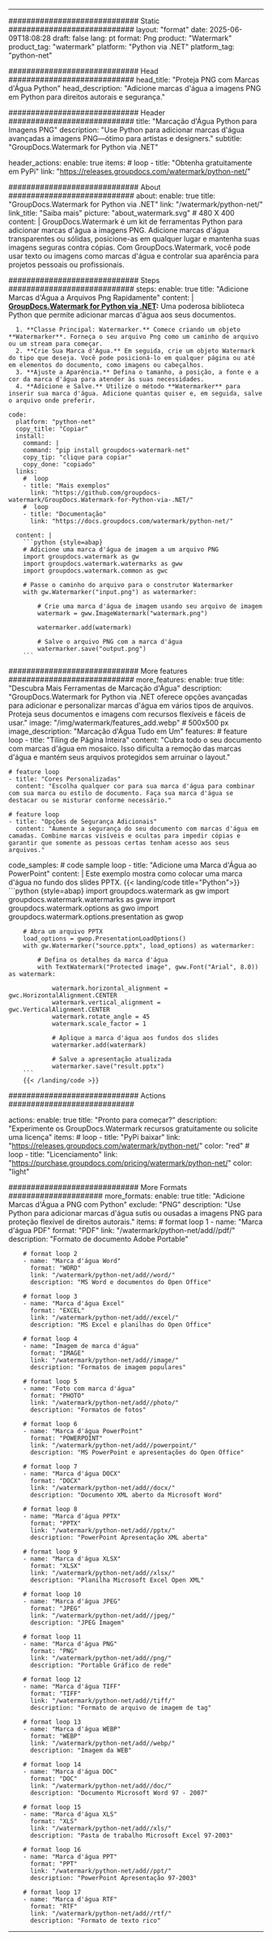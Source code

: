 
---
############################# Static ############################
layout: "format"
date:  2025-06-09T18:08:28
draft: false
lang: pt
format: Png
product: "Watermark"
product_tag: "watermark"
platform: "Python via .NET"
platform_tag: "python-net"

############################# Head ############################
head_title: "Proteja PNG com Marcas d'Água Python"
head_description: "Adicione marcas d'água a imagens PNG em Python para direitos autorais e segurança."

############################# Header ############################
title: "Marcação d'Água Python para Imagens PNG" 
description: "Use Python para adicionar marcas d'água avançadas a imagens PNG—ótimo para artistas e designers."
subtitle: "GroupDocs.Watermark for Python via .NET" 

header_actions:
  enable: true
  items:
    #  loop
    - title: "Obtenha gratuitamente em PyPi"
      link: "https://releases.groupdocs.com/watermark/python-net/"
      
############################# About ############################
about:
    enable: true
    title: "GroupDocs.Watermark for Python via .NET"
    link: "/watermark/python-net/"
    link_title: "Saiba mais"
    picture: "about_watermark.svg" # 480 X 400
    content: |
       GroupDocs.Watermark é um kit de ferramentas Python para adicionar marcas d'água a imagens PNG. Adicione marcas d'água transparentes ou sólidas, posicione-as em qualquer lugar e mantenha suas imagens seguras contra cópias. Com GroupDocs.Watermark, você pode usar texto ou imagens como marcas d'água e controlar sua aparência para projetos pessoais ou profissionais.

############################# Steps ############################
steps:
    enable: true
    title: "Adicione Marcas d'Água a Arquivos Png Rapidamente"
    content: |
      **[GroupDocs.Watermark for Python via .NET](https://products.groupdocs.com/watermark/python-net/):** Uma poderosa biblioteca Python que permite adicionar marcas d'água aos seus documentos.
      
      1. **Classe Principal: Watermarker.** Comece criando um objeto **Watermarker**. Forneça o seu arquivo Png como um caminho de arquivo ou um stream para começar.
      2. **Crie Sua Marca d'Água.** Em seguida, crie um objeto Watermark do tipo que deseja. Você pode posicioná-lo em qualquer página ou até em elementos do documento, como imagens ou cabeçalhos.
      3. **Ajuste a Aparência.** Defina o tamanho, a posição, a fonte e a cor da marca d'água para atender às suas necessidades.
      4. **Adicione e Salve.** Utilize o método **Watermarker** para inserir sua marca d'água. Adicione quantas quiser e, em seguida, salve o arquivo onde preferir.
   
    code:
      platform: "python-net"
      copy_title: "Copiar"
      install:
        command: |
        command: "pip install groupdocs-watermark-net"
        copy_tip: "clique para copiar"
        copy_done: "copiado"
      links:
        #  loop
        - title: "Mais exemplos"
          link: "https://github.com/groupdocs-watermark/GroupDocs.Watermark-for-Python-via-.NET/"
        #  loop
        - title: "Documentação"
          link: "https://docs.groupdocs.com/watermark/python-net/"
          
      content: |
        ```python {style=abap}
        # Adicione uma marca d'água de imagem a um arquivo PNG
        import groupdocs.watermark as gw
        import groupdocs.watermark.watermarks as gww
        import groupdocs.watermark.common as gwс

        # Passe o caminho do arquivo para o construtor Watermarker
        with gw.Watermarker("input.png") as watermarker:

            # Crie uma marca d'água de imagem usando seu arquivo de imagem
            watermark = gww.ImageWatermark("watermark.png")

            watermarker.add(watermark)

            # Salve o arquivo PNG com a marca d'água
            watermarker.save("output.png")
        ```  

############################# More features ############################
more_features:
  enable: true
  title: "Descubra Mais Ferramentas de Marcação d'Água"
  description: "GroupDocs.Watermark for Python via .NET oferece opções avançadas para adicionar e personalizar marcas d'água em vários tipos de arquivos. Proteja seus documentos e imagens com recursos flexíveis e fáceis de usar."
  image: "/img/watermark/features_add.webp" # 500x500 px
  image_description: "Marcação d'Água Tudo em Um"
  features:
    # feature loop
    - title: "Tiling de Página Inteira"
      content: "Cubra todo o seu documento com marcas d'água em mosaico. Isso dificulta a remoção das marcas d'água e mantém seus arquivos protegidos sem arruinar o layout."

    # feature loop
    - title: "Cores Personalizadas"
      content: "Escolha qualquer cor para sua marca d'água para combinar com sua marca ou estilo de documento. Faça sua marca d'água se destacar ou se misturar conforme necessário."

    # feature loop
    - title: "Opções de Segurança Adicionais"
      content: "Aumente a segurança do seu documento com marcas d'água em camadas. Combine marcas visíveis e ocultas para impedir cópias e garantir que somente as pessoas certas tenham acesso aos seus arquivos."
      
  code_samples:
    # code sample loop
    - title: "Adicione uma Marca d'Água ao PowerPoint"
      content: |
        Este exemplo mostra como colocar uma marca d'água no fundo dos slides PPTX.
        {{< landing/code title="Python">}}
        ```python {style=abap}
        import groupdocs.watermark as gw
        import groupdocs.watermark.watermarks as gww
        import groupdocs.watermark.options as gwo
        import groupdocs.watermark.options.presentation as gwop

        # Abra um arquivo PPTX
        load_options = gwop.PresentationLoadOptions()
        with gw.Watermarker("source.pptx", load_options) as watermarker:

            # Defina os detalhes da marca d'água
            with TextWatermark("Protected image", gww.Font("Arial", 8.0)) as watermark:

                watermark.horizontal_alignment = gwс.HorizontalAlignment.CENTER
                watermark.vertical_alignment = gwс.VerticalAlignment.CENTER
                watermark.rotate_angle = 45
                watermark.scale_factor = 1

                # Aplique a marca d'água aos fundos dos slides
                watermarker.add(watermark)

                # Salve a apresentação atualizada
                watermarker.save("result.pptx")
        ```
        {{< /landing/code >}}


############################# Actions ############################

actions:
  enable: true
  title: "Pronto para começar?"
  description: "Experimente os GroupDocs.Watermark recursos gratuitamente ou solicite uma licença"
  items:
    #  loop
    - title: "PyPi baixar"
      link: "https://releases.groupdocs.com/watermark/python-net/"
      color: "red"
        #  loop
    - title: "Licenciamento"
      link: "https://purchase.groupdocs.com/pricing/watermark/python-net/"
      color: "light"


############################# More Formats #####################
more_formats:
    enable: true
    title: "Adicione Marcas d'Água a PNG com Python"
    exclude: "PNG"
    description: "Use Python para adicionar marcas d'água sutis ou ousadas a imagens PNG para proteção flexível de direitos autorais."
    items: 
        # format loop 1
        - name: "Marca d'água PDF"
          format: "PDF"
          link: "/watermark/python-net/add//pdf/"
          description: "Formato de documento Adobe Portable"

        # format loop 2
        - name: "Marca d'água Word"
          format: "WORD"
          link: "/watermark/python-net/add//word/"
          description: "MS Word e documentos do Open Office"
          
        # format loop 3
        - name: "Marca d'água Excel"
          format: "EXCEL"
          link: "/watermark/python-net/add//excel/"
          description: "MS Excel e planilhas do Open Office"

        # format loop 4
        - name: "Imagem de marca d'água"
          format: "IMAGE"
          link: "/watermark/python-net/add//image/"
          description: "Formatos de imagem populares"

        # format loop 5
        - name: "Foto com marca d'água"
          format: "PHOTO"
          link: "/watermark/python-net/add//photo/"
          description: "Formatos de fotos"

        # format loop 6
        - name: "Marca d'água PowerPoint"
          format: "POWERPOINT"
          link: "/watermark/python-net/add//powerpoint/"
          description: "MS PowerPoint e apresentações do Open Office"

        # format loop 7
        - name: "Marca d'água DOCX"
          format: "DOCX"
          link: "/watermark/python-net/add//docx/"
          description: "Documento XML aberto da Microsoft Word"
          
        # format loop 8
        - name: "Marca d'água PPTX"
          format: "PPTX"
          link: "/watermark/python-net/add//pptx/"
          description: "PowerPoint Apresentação XML aberta"
          
        # format loop 9
        - name: "Marca d'água XLSX"
          format: "XLSX"
          link: "/watermark/python-net/add//xlsx/"
          description: "Planilha Microsoft Excel Open XML"

        # format loop 10
        - name: "Marca d'água JPEG"
          format: "JPEG"
          link: "/watermark/python-net/add//jpeg/"
          description: "JPEG Imagem"

        # format loop 11
        - name: "Marca d'água PNG"
          format: "PNG"
          link: "/watermark/python-net/add//png/"
          description: "Portable Gráfico de rede"

        # format loop 12
        - name: "Marca d'água TIFF"
          format: "TIFF"
          link: "/watermark/python-net/add//tiff/"
          description: "Formato de arquivo de imagem de tag"

        # format loop 13
        - name: "Marca d'água WEBP"
          format: "WEBP"
          link: "/watermark/python-net/add//webp/"
          description: "Imagem da WEB"

        # format loop 14
        - name: "Marca d'água DOC"
          format: "DOC"
          link: "/watermark/python-net/add//doc/"
          description: "Documento Microsoft Word 97 - 2007"

        # format loop 15
        - name: "Marca d'água XLS"
          format: "XLS"
          link: "/watermark/python-net/add//xls/"
          description: "Pasta de trabalho Microsoft Excel 97-2003"

        # format loop 16
        - name: "Marca d'água PPT"
          format: "PPT"
          link: "/watermark/python-net/add//ppt/"
          description: "PowerPoint Apresentação 97-2003"

        # format loop 17
        - name: "Marca d'água RTF"
          format: "RTF"
          link: "/watermark/python-net/add//rtf/"
          description: "Formato de texto rico"

---
